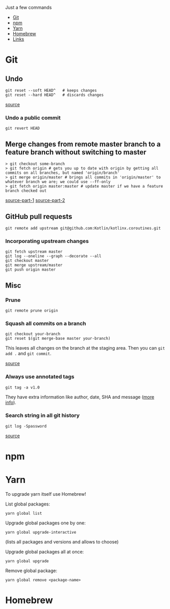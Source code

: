 Just a few commands

* [Git](#Git)
* [npm](#npm)
* [Yarn](#Yarn)
* [Homebrew](#Homebrew)
* [Links](#Links)

# Git

## Undo
```
git reset --soft HEAD^   # keeps changes
git reset --hard HEAD^   # discards changes
```
[source](https://stackoverflow.com/a/6376039/4034572)


### Undo a public commit
```
git revert HEAD
```


## Merge changes from remote master branch to a feature branch without switching to master
```
> git checkout some-branch
> git fetch origin # gets you up to date with origin by getting all commits on all branches, but named 'origin/branch'
> git merge origin/master # brings all commits in 'origin/master' to whatever branch we are; we could use --ff-only
> git fetch origin master:master # update master if we have a feature branch checked out
```
[source-part-1](https://stackoverflow.com/a/20103414/4034572)
[source-part-2](https://stackoverflow.com/a/17722977/4034572)

## GitHub pull requests
```
git remote add upstream git@github.com:Kotlin/kotlinx.coroutines.git
```


### Incorporating upstream changes
```
git fetch upstream master
git log --oneline --graph --decorate --all
git checkout master
git merge upstream/master
git push origin master
```


## Misc


### Prune
```
git remote prune origin
```


### Squash all commits on a branch
```
git checkout your-branch
git reset $(git merge-base master your-branch)
```
This leaves all changes on the branch at the staging area. Then you can `git add .` and `git commit`.

[source](https://stackoverflow.com/a/25357146/4034572)


### Always use annotated tags
```
git tag -a v1.0
```

They have extra information like author, date, SHA and message ([more info](https://stackoverflow.com/q/4971746/4034572)).

### Search string in all git history
```
git log -Spassword
```

[source](https://stackoverflow.com/a/4472267/4034572)


# npm



# Yarn

To upgrade yarn itself use Homebrew!

List global packages:

`yarn global list`

Upgrade global packages one by one:

`yarn global upgrade-interactive`

(lists all packages and versions and allows to choose)

Upgrade global packages all at once:

`yarn global upgrade`

Remove global package:

`yarn global remove <package-name>`


# Homebrew

